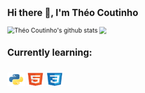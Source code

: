 ## Hi there 👋, I'm Théo Coutinho

<a>
  <img align="center" src="https://github-readme-stats.anuraghazra1.vercel.app/api?username=theocoutinho&show_icons=true&include_all_commits=true&theme=material-palenight"           alt="Théo Coutinho's github stats" />
</a>
<a>
  <!-- Change the `github-readme-stats.anuraghazra1.vercel.app` to `github-readme-stats.vercel.app`  -->
  <img align="center" src="https://github-readme-stats.anuraghazra1.vercel.app/api/top-langs/?username=theocoutinho&layout=compact&theme=material-palenight" />
</a>

## Currently learning: 
<div style="display: inline_block"><br>
  <img align="center" alt="theocoutinho" height="30" width="40" src="https://raw.githubusercontent.com/devicons/devicon/master/icons/python/python-original.svg">
  <img align="center" alt="theocoutinho" height="30" width="40" src="https://raw.githubusercontent.com/devicons/devicon/master/icons/html5/html5-original.svg">
  <img align="center" alt="theocoutinho" height="30" width="40" src="https://raw.githubusercontent.com/devicons/devicon/master/icons/css3/css3-original.svg">
</div>

